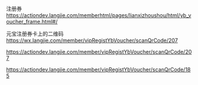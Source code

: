 注册券
https://actiondev.langjie.com/memberhtml/pages/lianxizhoushou/html/yb_voucher_frame.html#/


元宝注册券卡上的二维码
https://wx.langjie.com/member/vipRegistYbVoucher/scanQrCode/207

https://actiondev.langjie.com/member/vipRegistYbVoucher/scanQrCode/207


https://actiondev.langjie.com/member/vipRegistYbVoucher/scanQrCode/185